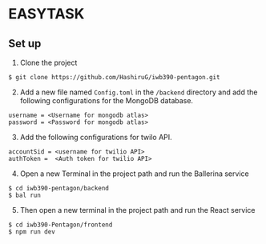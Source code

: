 # EASYTASK


## Set up

1. Clone the project 

```
$ git clone https://github.com/HashiruG/iwb390-pentagon.git
```

2. Add a new file named `Config.toml` in the `/backend` directory and add the following configurations for the MongoDB database.

```
username = <Username for mongodb atlas>
password = <Password for mongodb atlas>

```

3. Add the following configurations for twilo API.

```
accountSid = <username for twilio API>
authToken =  <Auth token for twilio API>
```


4. Open a new Terminal in the project path and run the Ballerina service

```
$ cd iwb390-pentagon/backend
$ bal run
```

5. Then open a new terminal in the project path and run the React service

```
$ cd iwb390-Pentagon/frontend
$ npm run dev
```
